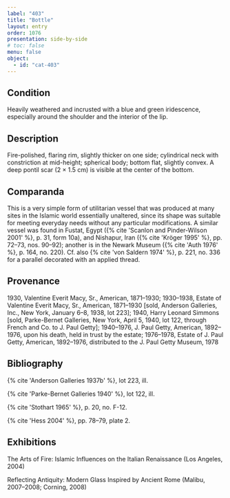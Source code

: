 ```yaml
---
label: "403"
title: "Bottle"
layout: entry
order: 1076
presentation: side-by-side
# toc: false
menu: false
object:
  - id: "cat-403"
---
```


## Condition

Heavily weathered and incrusted with a blue and green iridescence, especially around the shoulder and the interior of the lip.

## Description

Fire-polished, flaring rim, slightly thicker on one side; cylindrical neck with constriction at mid-height; spherical body; bottom flat, slightly convex. A deep pontil scar (2 × 1.5 cm) is visible at the center of the bottom.

## Comparanda

This is a very simple form of utilitarian vessel that was produced at many sites in the Islamic world essentially unaltered, since its shape was suitable for meeting everyday needs without any particular modifications. A similar vessel was found in Fustat, Egypt ({% cite 'Scanlon and Pinder-Wilson 2001' %}, p. 31, form 10a), and Nishapur, Iran ({% cite 'Kröger 1995' %}, pp. 72–73, nos. 90–92); another is in the Newark Museum ({% cite 'Auth 1976' %}, p. 164, no. 220). Cf. also {% cite 'von Saldern 1974' %}, p. 221, no. 336 for a parallel decorated with an applied thread.

## Provenance

1930, Valentine Everit Macy, Sr., American, 1871–1930; 1930–1938, Estate of Valentine Everit Macy, Sr., American, 1871–1930 [sold, Anderson Galleries, Inc., New York, January 6–8, 1938, lot 223]; 1940, Harry Leonard Simmons [sold, Parke-Bernet Galleries, New York, April 5, 1940, lot 122, through French and Co. to J. Paul Getty]; 1940–1976, J. Paul Getty, American, 1892–1976, upon his death, held in trust by the estate; 1976–1978, Estate of J. Paul Getty, American, 1892–1976, distributed to the J. Paul Getty Museum, 1978

## Bibliography

{% cite 'Anderson Galleries 1937b' %}, lot 223, ill.

{% cite 'Parke-Bernet Galleries 1940' %}, lot 122, ill.

{% cite 'Stothart 1965' %}, p. 20, no. F-12.

{% cite 'Hess 2004' %}, pp. 78–79, plate 2.

## Exhibitions

The Arts of Fire: Islamic Influences on the Italian Renaissance (Los Angeles, 2004)

Reflecting Antiquity: Modern Glass Inspired by Ancient Rome (Malibu, 2007–2008; Corning, 2008)
